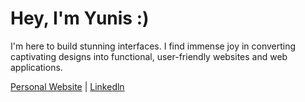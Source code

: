 
# Hey, I'm Yunis :)
I'm here to build stunning interfaces. I find immense joy in converting captivating designs into functional, user-friendly websites and web applications.


[Personal Website](https://yunisaslan.vercel.app/) | [Linkedln](https://www.linkedin.com/in/yunis-aslanov/)

